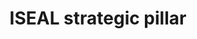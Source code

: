 ---
title: 'ISEAL strategic pillar'
field: 'is.focus.strategyPillar'
slug: 'global-iseal-strategic-pillar'
comment: 'select from control list'
required: False
vocabulary: 'vocabulary.txt'
module: 'Scope'
cluster: 'Global'
policy: 'Controlled value. Multi select from control list.'
layout: 'home'
---